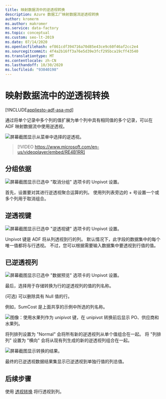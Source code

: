 ```yaml
---
title: 映射数据流中的逆透视转换
description: Azure 数据工厂映射数据流逆透视转换
author: kromerm
ms.author: makromer
ms.service: data-factory
ms.topic: conceptual
ms.custom: seo-lt-2019
ms.date: 07/14/2020
ms.openlocfilehash: ef861cdf394716a70d85e43ce9c60f46af2cc2e4
ms.sourcegitcommit: 4f4a2b16ff3a76e5d39e3fcf295bca19cff43540
ms.translationtype: MT
ms.contentlocale: zh-CN
ms.lasthandoff: 10/30/2020
ms.locfileid: "93040198"
---
```

# <a name="unpivot-transformation-in-mapping-data-flow"></a>映射数据流中的逆透视转换

[!INCLUDE[appliesto-adf-asa-md](includes/appliesto-adf-asa-md.md)]

通过将单个记录中多个列的值扩展为单个列中具有相同值的多个记录，可以在 ADF 映射数据流中使用逆透视。

![屏幕截图显示从菜单中选择的逆透视。](media/data-flow/unpivot1.png "Unpivot 选项1")

> [!VIDEO https://www.microsoft.com/en-us/videoplayer/embed/RE4B1RR]

## <a name="ungroup-by"></a>分组依据

![屏幕截图显示已选中 "取消分组" 选项卡的 Unpivot 设置。](media/data-flow/unpivot5.png "Unpivot 选项2")

首先，设置要对其进行逆透视聚合运算的列。 使用列列表旁边的 + 号设置一个或多个列用于取消组合。

## <a name="unpivot-key"></a>逆透视键

![屏幕截图显示已选中 "逆透视键" 选项卡的 Unpivot 设置。](media/data-flow/unpivot6.png "Unpivot 选项3")

Unpivot 键是 ADF 将从列透视到行的列。 默认情况下，此字段的数据集中的每个唯一值都将与行透视。 不过，您可以根据需要输入数据集中要透视到行值的值。

## <a name="unpivoted-columns"></a>已逆透视列

![屏幕截图显示已选中 "数据预览" 选项卡的 Unpivot 设置。](media/data-flow//unpivot7.png "Unpivot 选项4")

最后，选择用于存储转换为行的逆透视列的值的列名称。

 (可选) 可以删除具有 Null 值的行。

例如，SumCost 是上面共享的示例中所选的列名称。

![图像：使用水果列作为 unipivot 键，在 unipivot 转换前后显示 PO、供应商和水果列。](media/data-flow/unpivot3.png)

将列排列设置为 "Normal" 会将所有新的逆透视列从单个值组合在一起。 将 "列排列" 设置为 "横向" 会将从现有列生成的新的逆透视列组合在一起。

![屏幕截图显示转换的结果。](media/data-flow//unpivot7.png "Unpivot 选项5")

最终的已逆透视数据结果集显示已逆透视到单独行值的列总值。

## <a name="next-steps"></a>后续步骤

使用 [透视转换](data-flow-pivot.md) 将行透视到列。
